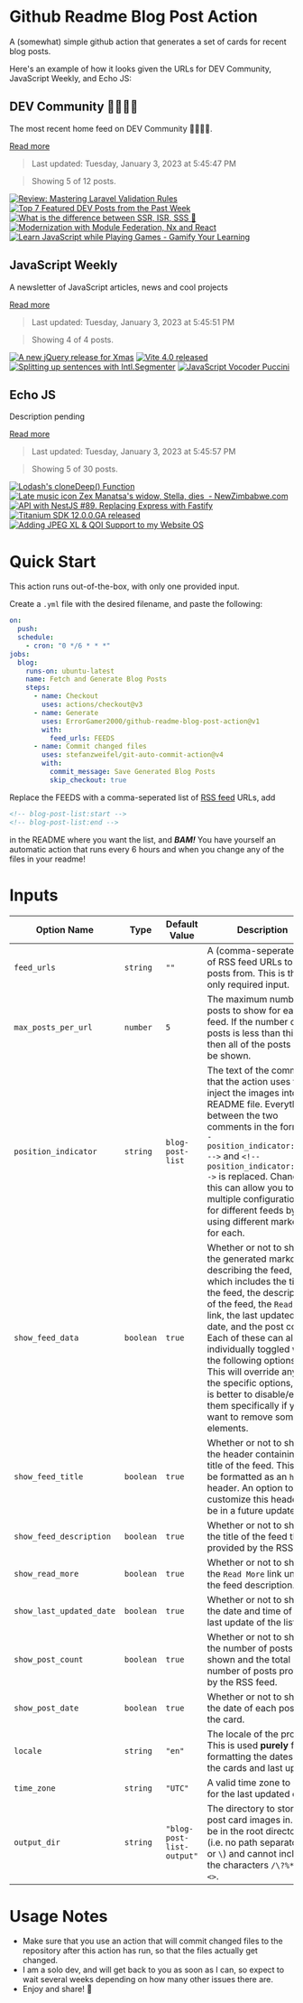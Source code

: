 # Github Readme Blog Post Action

A (somewhat) simple github action that generates a set of cards for recent blog posts.

Here's an example of how it looks given the URLs for DEV Community, JavaScript Weekly, and Echo JS:

<!-- post-list:start -->
## DEV Community 👩‍💻👨‍💻

The most recent home feed on DEV Community 👩‍💻👨‍💻.

[Read more](https://dev.to)
> Last updated: Tuesday, January 3, 2023 at 5:45:47 PM

> Showing 5 of 12 posts.

[![Review: Mastering Laravel Validation Rules](https://raw.githubusercontent.com/ErrorGamer2000/github-readme-blog-post-action/main/generated_files/DEV_Community_👩‍💻👨‍💻/Review__Mastering_Laravel_Validation_Rules.svg)](https://dev.to/ashallendesign/review-mastering-laravel-validation-rules-2np6)
[![Top 7 Featured DEV Posts from the Past Week](https://raw.githubusercontent.com/ErrorGamer2000/github-readme-blog-post-action/main/generated_files/DEV_Community_👩‍💻👨‍💻/Top_7_Featured_DEV_Posts_from_the_Past_Week.svg)](https://dev.to/devteam/top-7-featured-dev-posts-from-the-past-week-5epe)
[![What is the difference between SSR, ISR, SSS 👀](https://raw.githubusercontent.com/ErrorGamer2000/github-readme-blog-post-action/main/generated_files/DEV_Community_👩‍💻👨‍💻/What_is_the_difference_between_SSR__ISR__SSS_👀.svg)](https://dev.to/artem/what-is-the-difference-between-ssr-isr-sss-5d05)
[![Modernization with Module Federation, Nx and React](https://raw.githubusercontent.com/ErrorGamer2000/github-readme-blog-post-action/main/generated_files/DEV_Community_👩‍💻👨‍💻/Modernization_with_Module_Federation__Nx_and_React.svg)](https://dev.to/zchapple/modernization-with-module-federation-nx-and-react-4kj5)
[![Learn JavaScript while Playing Games - Gamify Your Learning](https://raw.githubusercontent.com/ErrorGamer2000/github-readme-blog-post-action/main/generated_files/DEV_Community_👩‍💻👨‍💻/Learn_JavaScript_while_Playing_Games_-_Gamify_Your_Learning.svg)](https://dev.to/paulknulst/learn-javascript-while-playing-games-gamify-your-learning-3c5h)


## JavaScript Weekly

A newsletter of JavaScript articles, news and cool projects

[Read more](https://javascriptweekly.com/)
> Last updated: Tuesday, January 3, 2023 at 5:45:51 PM

> Showing 4 of 4 posts.

[![A new jQuery release for Xmas](https://raw.githubusercontent.com/ErrorGamer2000/github-readme-blog-post-action/main/generated_files/JavaScript_Weekly/A_new_jQuery_release_for_Xmas.svg)](https://javascriptweekly.com/issues/619)
[![Vite 4.0 released](https://raw.githubusercontent.com/ErrorGamer2000/github-readme-blog-post-action/main/generated_files/JavaScript_Weekly/Vite_4.0_released.svg)](https://javascriptweekly.com/issues/618)
[![Splitting up sentences with Intl.Segmenter](https://raw.githubusercontent.com/ErrorGamer2000/github-readme-blog-post-action/main/generated_files/JavaScript_Weekly/Splitting_up_sentences_with_Intl.Segmenter.svg)](https://javascriptweekly.com/issues/617)
[![JavaScript Vocoder Puccini](https://raw.githubusercontent.com/ErrorGamer2000/github-readme-blog-post-action/main/generated_files/JavaScript_Weekly/JavaScript_Vocoder_Puccini.svg)](https://javascriptweekly.com/issues/616)


## Echo JS

Description pending

[Read more](
http://www.echojs.com
)
> Last updated: Tuesday, January 3, 2023 at 5:45:57 PM

> Showing 5 of 30 posts.

[![Lodash's cloneDeep() Function](https://raw.githubusercontent.com/ErrorGamer2000/github-readme-blog-post-action/main/generated_files/_Echo_JS_/Lodash's_cloneDeep()_Function.svg)](
https://masteringjs.io/tutorials/lodash/clone-deep
)
[![Late music icon Zex Manatsa's widow, Stella, dies  - NewZimbabwe.com](https://raw.githubusercontent.com/ErrorGamer2000/github-readme-blog-post-action/main/generated_files/_Echo_JS_/Late_music_icon_Zex_Manatsa's_widow__Stella__dies__-_NewZimbabwe.com.svg)](https://www.newzimbabwe.com/latest-late-music-icon-zex-manatsas-widow-stella-dies/)
[![API with NestJS #89. Replacing Express with Fastify](https://raw.githubusercontent.com/ErrorGamer2000/github-readme-blog-post-action/main/generated_files/_Echo_JS_/API_with_NestJS__89._Replacing_Express_with_Fastify.svg)](https://wanago.io/2023/01/02/api-nestjs-fastify/)
[![Titanium SDK 12.0.0.GA released](https://raw.githubusercontent.com/ErrorGamer2000/github-readme-blog-post-action/main/generated_files/_Echo_JS_/Titanium_SDK_12.0.0.GA_released.svg)](https://tidev.io/)
[![Adding JPEG XL & QOI Support to my Website OS](https://raw.githubusercontent.com/ErrorGamer2000/github-readme-blog-post-action/main/generated_files/_Echo_JS_/Adding_JPEG_XL___QOI_Support_to_my_Website_OS.svg)](https://dev.to/dustinbrett/adding-jpeg-xl-qoi-support-to-my-website-os-3oni)


<!-- post-list:end -->

# Quick Start

This action runs out-of-the-box, with only one provided input.

Create a `.yml` file with the desired filename, and paste the following:

```yml
on:
  push:
  schedule:
    - cron: "0 */6 * * *"
jobs:
  blog:
    runs-on: ubuntu-latest
    name: Fetch and Generate Blog Posts
    steps:
      - name: Checkout
        uses: actions/checkout@v3
      - name: Generate
        uses: ErrorGamer2000/github-readme-blog-post-action@v1
        with:
          feed_urls: FEEDS
      - name: Commit changed files
        uses: stefanzweifel/git-auto-commit-action@v4
        with:
          commit_message: Save Generated Blog Posts
          skip_checkout: true
```

Replace the FEEDS with a comma-seperated list of [RSS feed](https://rss.com/blog/how-do-rss-feeds-work/) URLs, add

```md
<!-- blog-post-list:start -->
<!-- blog-post-list:end -->
```

in the README where you want the list, and **_BAM!_** You have yourself an automatic action that runs every 6 hours and when you change any of the files in your readme!

# Inputs

<table>
  <thead>
    <tr>
      <th>Option Name</th>
      <th>Type</th>
      <th>Default Value</th>
      <th>Description</th>
    </tr>
  </thead>
  <tbody>
    <tr>
      <td><code>feed_urls</code></td>
      <td><code>string</code></td>
      <td><code>""</code></td>
      <td>A (comma-seperated) list of RSS feed URLs to load posts from. This is the only required input.</td>
    </tr>
    <tr>
      <td><code>max_posts_per_url</code></td>
      <td><code>number</code></td>
      <td><code>5</code></td>
      <td>The maximum number of posts to show for each feed. If the number of posts is less than this, then all of the posts will be shown.</td>
    </tr>
    <tr>
      <td><code>position_indicator</code></td>
      <td><code>string</code></td>
      <td><code>blog-post-list</code></td>
      <td>The text of the comments that the action uses to inject the images into the README file. Everything between the two comments in the form <code>&lt;!-- position_indicator:start --&gt;</code> and <code>&lt;!-- position_indicator:end --&gt;</code> is replaced. Changing this can allow you to use multiple configurations for different feeds by using different markers for each.</td>
    </tr>
    <tr>
      <td><code>show_feed_data</code></td>
      <td><code>boolean</code></td>
      <td><code>true</code></td>
      <td>Whether or not to show the generated markdown describing the feed, which includes the title of the feed, the description of the feed, the <code>Read More</code> link, the last updated date, and the post count. Each of these can also be individually toggled with the following options. This will override any of the specific options, so it is better to disable/enable them specifically if you want to remove some elements.</td>
    </tr>
    <tr>
      <td><code>show_feed_title</code></td>
      <td><code>boolean</code></td>
      <td><code>true</code></td>
      <td>Whether or not to show the header containing the title of the feed. This will be formatted as an <code>h2</code> header. An option to customize this header will be in a future update.</td>
    </tr>
    <tr>
      <td><code>show_feed_description</code></td>
      <td><code>boolean</code></td>
      <td><code>true</code></td>
      <td>Whether or not to show the title of the feed that is provided by the RSS feed.</td>
    </tr>
    <tr>
      <td><code>show_read_more</code></td>
      <td><code>boolean</code></td>
      <td><code>true</code></td>
      <td>Whether or not to show the <code>Read More</code> link under the feed description.</td>
    </tr>
    <tr>
      <td><code>show_last_updated_date</code></td>
      <td><code>boolean</code></td>
      <td><code>true</code></td>
      <td>Whether or not to show the date and time of the last update of the list.</td>
    </tr>
    <tr>
      <td><code>show_post_count</code></td>
      <td><code>boolean</code></td>
      <td><code>true</code></td>
      <td>Whether or not to show the number of posts shown and the total number of posts provided by the RSS feed.</td>
    </tr>
    <tr>
      <td><code>show_post_date</code></td>
      <td><code>boolean</code></td>
      <td><code>true</code></td>
      <td>Whether or not to show the date of each post on the card.</td>
    </tr>
    <tr>
      <td><code>locale</code></td>
      <td><code>string</code></td>
      <td><code>"en"</code></td>
      <td>The locale of the project. This is used <strong>purely</strong> for formatting the dates of the cards and last update.</td>
    </tr>
    <tr>
      <td><code>time_zone</code></td>
      <td><code>string</code></td>
      <td><code>"UTC"</code></td>
      <td>A valid time zone to use for the last updated date.</td>
    </tr>
    <tr>
      <td><code>output_dir</code></td>
      <td><code>string</code></td>
      <td><code>"blog-post-list-output"</code></td>
      <td>The directory to store the post card images in. Must be in the root directory (i.e. no path separators <code>/</code> or <code>\</code>) and cannot include the characters <code>/\?%*:|"&lt;&gt;</code>.</td>
    </tr>
<!--
    <tr>
      <td><code></code></td>
      <td><cde></cde></td>
      <td><code></code></td>
      <td></td>
    </tr>
-->
  </tbody>
</table>

# Usage Notes

- Make sure that you use an action that will commit changed files to the repository after this action has run, so that the files actually get changed.
- I am a solo dev, and will get back to you as soon as I can, so expect to wait several weeks depending on how many other issues there are.
- Enjoy and share! 🤗

